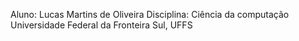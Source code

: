 Aluno: Lucas Martins de Oliveira
Disciplina: Ciência da computação
Universidade Federal da Fronteira Sul, UFFS
